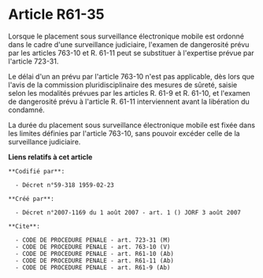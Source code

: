 # Article R61-35

Lorsque le placement sous surveillance électronique mobile est ordonné dans le cadre d'une surveillance judiciaire, l'examen
de dangerosité prévu par les articles 763-10 et R. 61-11 peut se substituer à l'expertise prévue par l'article 723-31.

Le délai d'un an prévu par l'article 763-10 n'est pas applicable, dès lors que l'avis de la commission pluridisciplinaire des
mesures de sûreté, saisie selon les modalités prévues par les articles R. 61-9 et R. 61-10, et l'examen de dangerosité prévu
à l'article R. 61-11 interviennent avant la libération du condamné.

La durée du placement sous surveillance électronique mobile est fixée dans les limites définies par l'article 763-10, sans
pouvoir excéder celle de la surveillance judiciaire.

**Liens relatifs à cet article**

	**Codifié par**:

	  - Décret n°59-318 1959-02-23

	**Créé par**:

	  - Décret n°2007-1169 du 1 août 2007 - art. 1 () JORF 3 août 2007

	**Cite**:

	  - CODE DE PROCEDURE PENALE - art. 723-31 (M)
	  - CODE DE PROCEDURE PENALE - art. 763-10 (V)
	  - CODE DE PROCEDURE PENALE - art. R61-10 (Ab)
	  - CODE DE PROCEDURE PENALE - art. R61-11 (Ab)
	  - CODE DE PROCEDURE PENALE - art. R61-9 (Ab)
